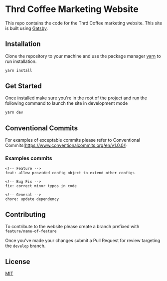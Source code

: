 # Thrd Coffee Marketing Website

This repo contains the code for the Thrd Coffee marketing website. This site is built using [Gatsby](https://www.gatsbyjs.com/).

## Installation

Clone the repository to your machine and use the package manager [yarn](https://classic.yarnpkg.com/en/docs/install/#mac-stable) to run installation.

```bash
yarn install
```

## Get Started

Once installed make sure you're in the root of the project and run the following command to launch the site in development mode

```bash
yarn dev
```

## Conventional Commits

For examples of exceptable commits please refer to Conventional Commits(https://www.conventionalcommits.org/en/v1.0.0/)

### Examples commits

```
<!-- Feature -->
feat: allow provided config object to extend other configs
```

```
<!-- Bug Fix -->
fix: correct minor typos in code
```

```
<!-- General -->
chore: update dependency
```

## Contributing

To contribute to the website please create a branch prefixed with `feature/name-of-feature`

Once you've made your changes submit a Pull Request for review targeting the `develop` branch.

## License

[MIT](https://choosealicense.com/licenses/mit/)
